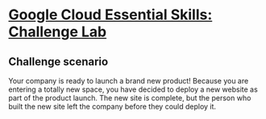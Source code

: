 # [Google Cloud Essential Skills: Challenge Lab](https://www.qwiklabs.com/focuses/1734?parent=catalog)

## Challenge scenario

Your company is ready to launch a brand new product! Because you are entering a totally new space, you have decided to deploy a new website as part of the product launch. The new site is complete, but the person who built the new site left the company before they could deploy it.
